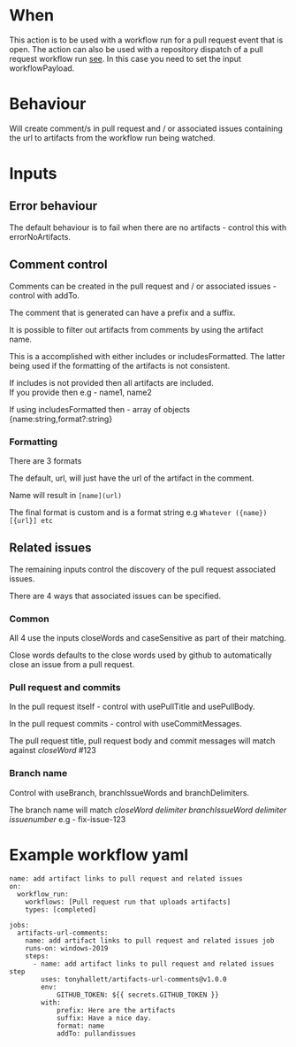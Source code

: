 # When
This action is to be used with a workflow run for a pull request event that is open.
The action can also be used with a repository dispatch of a pull request workflow run [see](https://github.com/tonyhallett/workflow-run-conclusion-dispatch-action).  In this case you need to set the input workflowPayload.

# Behaviour
Will create comment/s in pull request and / or associated issues containing the url to artifacts from the workflow run being watched.

# Inputs

## Error behaviour

The default behaviour is to fail when there are no artifacts - control this with errorNoArtifacts.

## Comment control

Comments can be created in the pull request and / or associated issues - control with addTo.

The comment that is generated can have a prefix and a suffix.

It is possible to filter out artifacts from comments by using the artifact name.

This is a accomplished with either includes or includesFormatted.  The latter being used if the formatting of the 
artifacts is not consistent.

If includes is not provided then all artifacts are included.  
If you provide then e.g - name1, name2

If using includesFormatted then - array of objects {name:string,format?:string}

### Formatting

There are 3 formats

The default, url, will just have the url of the artifact in the comment. 

Name will result in `[name](url)`

The final format is custom and is a format string e.g `Whatever ({name})[{url}] etc`


## Related issues

The remaining inputs control the discovery of the pull request associated issues.

There are 4 ways that associated issues can be specified.
### Common

All 4 use the inputs closeWords and caseSensitive as part of their matching.  

Close words defaults to the close words used by github to automatically close an issue from a pull request.
### Pull request and commits

In the pull request itself - control with usePullTitle and usePullBody.

In the pull request commits - control with useCommitMessages.

The pull request title, pull request body and commit messages will match against *closeWord* #123

### Branch name

Control with useBranch, branchIssueWords and branchDelimiters.


The branch name will match *closeWord* *delimiter* *branchIssueWord* *delimiter* *issuenumber* e.g - fix-issue-123



# Example workflow yaml
```
name: add artifact links to pull request and related issues
on:
  workflow_run:
    workflows: [Pull request run that uploads artifacts]
    types: [completed]

jobs:
  artifacts-url-comments:
    name: add artifact links to pull request and related issues job
    runs-on: windows-2019
    steps:
      - name: add artifact links to pull request and related issues step
        uses: tonyhallett/artifacts-url-comments@v1.0.0
        env:
            GITHUB_TOKEN: ${{ secrets.GITHUB_TOKEN }}
        with:
            prefix: Here are the artifacts 
            suffix: Have a nice day.
            format: name
            addTo: pullandissues
```
      

